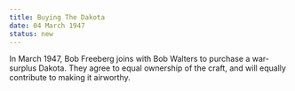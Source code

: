 ```yaml
---
title: Buying The Dakota
date: 04 March 1947 
status: new
---
```


In March 1947, Bob Freeberg joins with Bob Walters to purchase a
war-surplus Dakota. They agree to equal ownership of the craft, and will
equally contribute to making it airworthy.
